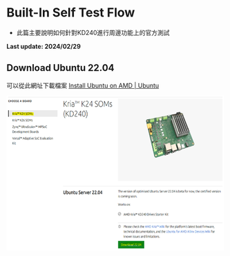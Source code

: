 # Built-In Self Test Flow
+ 此篇主要說明如何針對KD240進行周邊功能上的官方測試

**Last update: 2024/02/29**

## Download Ubuntu 22.04
可以從此網址下載檔案
[Install Ubuntu on AMD | Ubuntu](https://ubuntu.com/download/amd)

​<img src="Images/Ubuntu 22.04.png" width="600" height="360"/>


